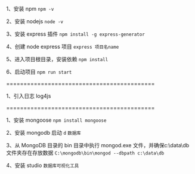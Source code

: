 1、安装 npm     `npm -v`

2、安装 nodejs      `node -v` 

3、安装 express 插件    `npm install -g express-generator`

4、创建 node express 项目   `express 项目名name`

5、进入项目根目录，安装依赖     `npm install`

6、启动项目     `npm run start`

===========================================

1、引入日志 log4js 

===========================================

1、安装 mongoose    `npm install mongoose`

2、安装 mongodb 启动 `d`    `数据库`

3、从 MongoDB 目录的 bin 目录中执行 mongod.exe 文件，并确保c:\data\db 文件夹存在存放数据 `C:\mongodb\bin\mongod --dbpath c:\data\db`

4、安装 studio      `数据库可视化工具`